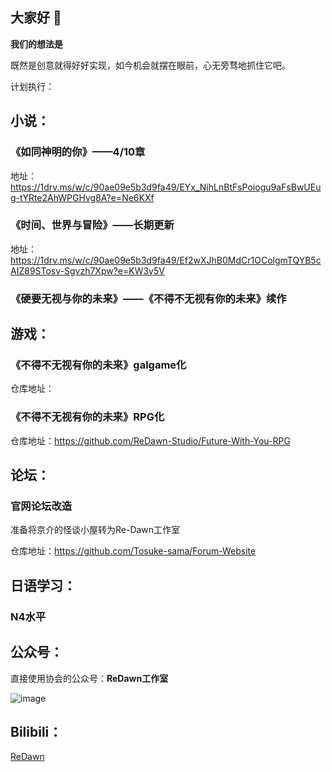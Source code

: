 ## 大家好 👋



**我们的想法是**

 既然是创意就得好好实现，如今机会就摆在眼前，心无旁骛地抓住它吧。

计划执行：

## 小说：

### 《如同神明的你》——4/10章

地址：https://1drv.ms/w/c/90ae09e5b3d9fa49/EYx_NihLnBtFsPoiogu9aFsBwUEug-tYRte2AhWPGHvg8A?e=Ne6KXf

### 《时间、世界与冒险》——长期更新

地址：https://1drv.ms/w/c/90ae09e5b3d9fa49/Ef2wXJhB0MdCr1OColgmTQYB5cAIZ89STosv-Sgvzh7Xpw?e=KW3y5V

### 《硬要无视与你的未来》——《不得不无视有你的未来》续作

## 游戏：

### 《不得不无视有你的未来》galgame化

仓库地址：

### 《不得不无视有你的未来》RPG化

仓库地址：https://github.com/ReDawn-Studio/Future-With-You-RPG

## 论坛：

### 官网论坛改造

准备将京介的怪谈小屋转为Re-Dawn工作室

仓库地址：https://github.com/Tosuke-sama/Forum-Website

## 日语学习：

### N4水平

## 公众号：

直接使用协会的公众号：**ReDawn工作室**

![image](https://github.com/ReDawn-Studio/.github/assets/91041842/ae7c4590-5d3c-4ba7-a9a2-01cc67a9a3dc)


## Bilibili：

[ReDawn](https://space.bilibili.com/3546722416462356?spm_id_from=333.999.0.0)

